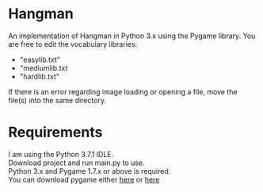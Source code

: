 # Hangman
An implementation of Hangman in Python 3.x using the Pygame library.
You are free to edit the vocabulary libraries:
- "easylib.txt"
- "mediumlib.txt
- "hardlib.txt"

If there is an error regarding image loading or opening a file, move the file(s) into the same directory.

# Requirements
I am using the Python 3.7.1 IDLE.\
Download project and run main.py to use.\
Python 3.x and Pygame 1.7.x or above is required.\
You can download pygame either [here](https://www.pygame.org/download.shtml) or [here](https://bitbucket.org/pygame/pygame/downloads/)
